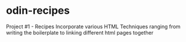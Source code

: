 # odin-recipes
Project #1 - Recipes
Incorporate various HTML Techniques ranging from writing the boilerplate to linking different html pages together
